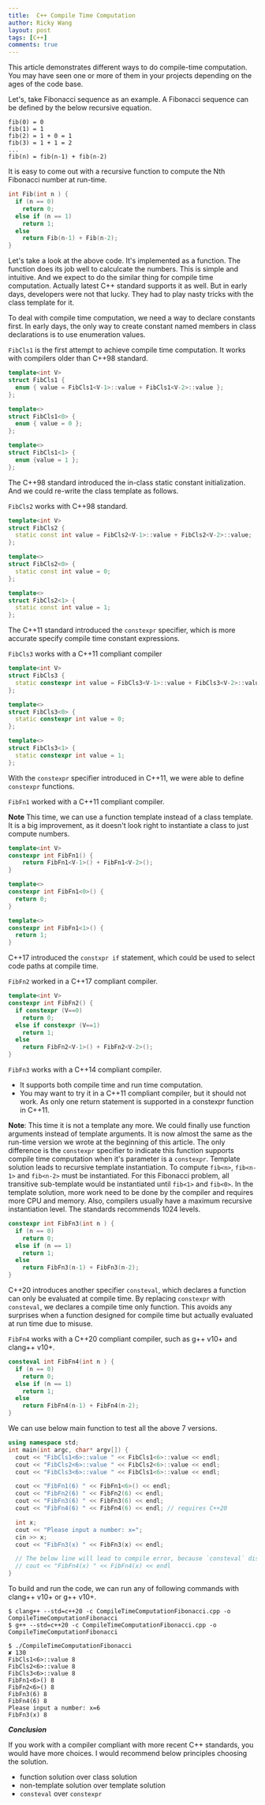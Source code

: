 ```yaml
---
title:  C++ Compile Time Computation
author: Ricky Wang
layout: post
tags: [C++]
comments: true
---
```

This article demonstrates different ways to do compile-time computation.
You may have seen one or more of them in your projects depending on the ages of the code base.

Let's, take Fibonacci sequence as an example. 
A Fibonacci sequence can be defined by the below recursive equation.

```
fib(0) = 0
fib(1) = 1
fib(2) = 1 + 0 = 1
fib(3) = 1 + 1 = 2
...
fib(n) = fib(n-1) + fib(n-2)
```

It is easy to come out with a recursive function to compute the Nth Fibonacci number at run-time.

```cpp
int Fib(int n ) {
  if (n == 0)
    return 0;
  else if (n == 1)
    return 1;
  else
    return Fib(n-1) + Fib(n-2);
}
```

Let's take a look at the above code. It's implemented as a function.
The function does its job well to calculcate the numbers. This is simple and intuitive.
And we expect to do the similar thing for compile time computation.
Actually latest C++ standard supports it as well. But in early days, developers were not that lucky.
They had to play nasty tricks with the class template for it.

To deal with compile time computation, we need a way to declare constants first.
In early days, the only way to create constant named members in class declarations is to use enumeration values.

`FibCls1` is the first attempt to achieve compile time computation.
It works with compilers older than C++98 standard.

```cpp
template<int V>
struct FibCls1 {
  enum { value = FibCls1<V-1>::value + FibCls1<V-2>::value };
};

template<>
struct FibCls1<0> {
  enum { value = 0 };
};

template<>
struct FibCls1<1> {
  enum {value = 1 };
};
```

The C++98 standard introduced the in-class static constant initialization. And we could re-write the class template as follows.

`FibCls2` works with C++98 standard.

```cpp
template<int V>
struct FibCls2 {
  static const int value = FibCls2<V-1>::value + FibCls2<V-2>::value;
};

template<>
struct FibCls2<0> {
  static const int value = 0;
};

template<>
struct FibCls2<1> {
  static const int value = 1;
};
```

The C++11 standard introduced the `constexpr` specifier, which is more accurate specify compile time constant expressions.

`FibCls3` works with a C++11 compliant compiler

```cpp
template<int V>
struct FibCls3 {
  static constexpr int value = FibCls3<V-1>::value + FibCls3<V-2>::value;
};

template<>
struct FibCls3<0> {
  static constexpr int value = 0;
};

template<>
struct FibCls3<1> {
  static constexpr int value = 1;
};
```

With the `constexpr` specifier introduced in C++11, we were able to define `constexpr` functions.

`FibFn1` worked with a C++11 compliant compiler.

**Note** This time, we can use a function template instead of a class template.
It is a big improvement, as it doesn't look right to instantiate a class to just compute numbers.

```cpp
template<int V>
constexpr int FibFn1() {
    return FibFn1<V-1>() + FibFn1<V-2>();
}

template<>
constexpr int FibFn1<0>() {
  return 0;
}

template<>
constexpr int FibFn1<1>() {
  return 1;
}
```

C++17 introduced the `constxpr if` statement, which could be used to select code paths at compile time.

`FibFn2` worked in a C++17 compliant compiler.

```cpp
template<int V>
constexpr int FibFn2() {
  if constexpr (V==0)
    return 0;
  else if constexpr (V==1)
    return 1;
  else
    return FibFn2<V-1>() + FibFn2<V-2>();
}
```

`FibFn3` works with a C++14 compliant compiler.
  * It supports both compile time and run time computation.
  * You may want to try it in a C++11 compliant compiler, but it should not work.
    As only one return statement is supported in a constexpr function in C++11.

**Note**: This time it is not a template any more.
We could finally use function arguments instead of template arguments.
It is now almost the same as the run-time version we wrote at the beginning of this article.
The only difference is the `constexpr` specifier to indicate this function supports compile time computation
when it's parameter is a `constexpr`.
Template solution leads to recursive template instantiation.
To compute `fib<n>`, `fib<n-1>` and `fib<n-2>` must be instantiated.
For this Fibonacci problem, all transitive sub-template would be instantiated until `fib<1>` and `fib<0>`.
In the template solution, more work need to be done by the compiler and requires more CPU and memory.
Also, compilers usually have a maximum recursive instantiation level. The standards recommends 1024 levels.

```cpp
constexpr int FibFn3(int n ) {
  if (n == 0)
    return 0;
  else if (n == 1)
    return 1;
  else
    return FibFn3(n-1) + FibFn3(n-2);
}
```

C++20 introduces another specifier `consteval`, which declares a function can only be evaluated at compile time.
By replacing `constexpr` with `consteval`, we declares a compile time only function.
This avoids any surprises when a function designed for compile time but actually evaluated at run time due to misuse.

`FibFn4` works with a C++20 compliant compiler, such as g++ v10+ and clang++ v10+.

```cpp
consteval int FibFn4(int n ) {
  if (n == 0)
    return 0;
  else if (n == 1)
    return 1;
  else
    return FibFn4(n-1) + FibFn4(n-2);
}
```

We can use below main function to test all the above 7 versions.

```cpp
using namespace std;
int main(int argc, char* argv[]) {
  cout << "FibCls1<6>::value " << FibCls1<6>::value << endl;
  cout << "FibCls2<6>::value " << FibCls2<6>::value << endl;
  cout << "FibCls3<6>::value " << FibCls1<6>::value << endl;

  cout << "FibFn1(6) " << FibFn1<6>() << endl;
  cout << "FibFn2(6) " << FibFn2(6) << endl;
  cout << "FibFn3(6) " << FibFn3(6) << endl;
  cout << "FibFn4(6) " << FibFn4(6) << endl; // requires C++20

  int x;
  cout << "Please input a number: x=";
  cin >> x;
  cout << "FibFn3(x) " << FibFn3(x) << endl;

  // The below line will lead to compile error, because `consteval` disables run time invoke.
  // cout << "FibFn4(x) " << FibFn4(x) << endl
}
```

To build and run the code, we can run any of following commands with clang++ v10+ or g++ v10+.

```shell
$ clang++ --std=c++20 -c CompileTimeComputationFibonacci.cpp -o CompileTimeComputationFibonacci
$ g++ --std=c++20 -c CompileTimeComputationFibonacci.cpp -o CompileTimeComputationFibonacci
```

```shell
$ ./CompileTimeComputationFibonacci                                                                                               ✘ 130 
FibCls1<6>::value 8
FibCls2<6>::value 8
FibCls3<6>::value 8
FibFn1<6>() 8
FibFn2<6>() 8
FibFn3(6) 8
FibFn4(6) 8
Please input a number: x=6
FibFn3(x) 8
```

***Conclusion***

If you work with a compiler compliant with more recent C++ standards, you would have more choices.
I would recommend below principles choosing the solution.
* function solution over class solution
* non-template solution over template solution
* `consteval` over `constexpr`